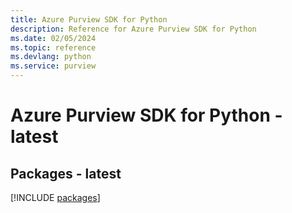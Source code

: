 ```yaml
---
title: Azure Purview SDK for Python
description: Reference for Azure Purview SDK for Python
ms.date: 02/05/2024
ms.topic: reference
ms.devlang: python
ms.service: purview
---
```

# Azure Purview SDK for Python - latest
## Packages - latest
[!INCLUDE [packages](purview-index.md)]